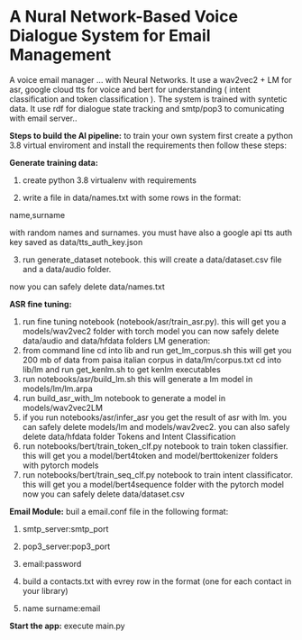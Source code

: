 # A Nural Network-Based Voice Dialogue System for Email Management
 
A voice email manager ... with Neural Networks. It use a wav2vec2 + LM for asr, google cloud tts for voice and bert for understanding ( intent classification and token classification ). The system is trained with syntetic data. It use rdf for dialogue state tracking and smtp/pop3 to comunicating with email server..

**Steps to build the AI pipeline:**
to train your own system first create a python 3.8 virtual enviroment and install the requirements then follow these steps:

**Generate training data:**
1. create python 3.8 virtualenv with requirements

2. write a file in data/names.txt with some rows in the format:

name,surname

with random names and surnames. you must have also a google api tts auth key saved as data/tts_auth_key.json

3. run generate_dataset notebook. this will create a data/dataset.csv file and a data/audio folder.

now you can safely delete data/names.txt

**ASR fine tuning:**
1. run fine tuning notebook (notebook/asr/train_asr.py). this will get you a models/wav2vec2 folder with torch model
you can now safely delete data/audio and data/hfdata folders
LM generation:
1. from command line cd into lib and run get_lm_corpus.sh this will get you 200 mb of data from paisa italian corpus in data/lm/corpus.txt
cd into lib/lm and run get_kenlm.sh to get kenlm executables
2. run notebooks/asr/build_lm.sh this will generate a lm model in models/lm/lm.arpa
3. run build_asr_with_lm notebook to generate a model in models/wav2vec2LM
4. if you run notebooks/asr/infer_asr you get the result of asr with lm. you can safely delete models/lm and models/wav2vec2. you can also safely delete data/hfdata folder
Tokens and Intent Classification
5. run notebooks/bert/train_token_clf.py notebook to train token classifier. this will get you a model/bert4token and model/berttokenizer folders with pytorch models
6. run notebooks/bert/train_seq_clf.py notebook to train intent classificator. this will get you a model/bert4sequence folder with the pytorch model
now you can safely delete data/dataset.csv

**Email Module:**
buil a email.conf file in the following format:

1. smtp_server:smtp_port

2. pop3_server:pop3_port

3. email:password

4. build a contacts.txt with evrey row in the format (one for each contact in your library)

5. name surname:email

 **Start the app:**
execute main.py
